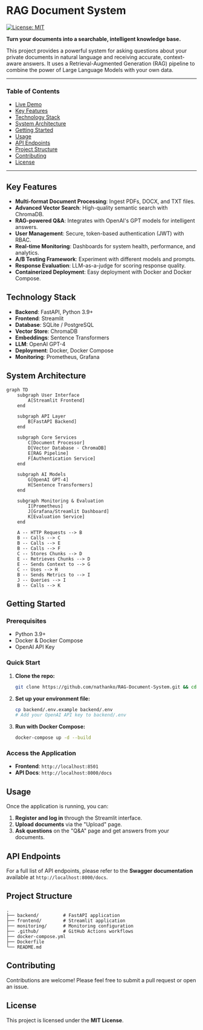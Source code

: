 # RAG Document System

[![License: MIT](https://img.shields.io/badge/License-MIT-yellow.svg)](https://opensource.org/licenses/MIT)

**Turn your documents into a searchable, intelligent knowledge base.**

This project provides a powerful system for asking questions about your private documents in natural language and receiving accurate, context-aware answers. It uses a Retrieval-Augmented Generation (RAG) pipeline to combine the power of Large Language Models with your own data.

---

### **Table of Contents**

- [Live Demo](#live-demo)
- [Key Features](#key-features)
- [Technology Stack](#technology-stack)
- [System Architecture](#system-architecture)
- [Getting Started](#getting-started)
- [Usage](#usage)
- [API Endpoints](#api-endpoints)
- [Project Structure](#project-structure)
- [Contributing](#contributing)
- [License](#license)

---

## Key Features

-   **Multi-format Document Processing**: Ingest PDFs, DOCX, and TXT files.
-   **Advanced Vector Search**: High-quality semantic search with ChromaDB.
-   **RAG-powered Q&A**: Integrates with OpenAI's GPT models for intelligent answers.
-   **User Management**: Secure, token-based authentication (JWT) with RBAC.
-   **Real-time Monitoring**: Dashboards for system health, performance, and analytics.
-   **A/B Testing Framework**: Experiment with different models and prompts.
-   **Response Evaluation**: LLM-as-a-judge for scoring response quality.
-   **Containerized Deployment**: Easy deployment with Docker and Docker Compose.

## Technology Stack

-   **Backend**: FastAPI, Python 3.9+
-   **Frontend**: Streamlit
-   **Database**: SQLite / PostgreSQL
-   **Vector Store**: ChromaDB
-   **Embeddings**: Sentence Transformers
-   **LLM**: OpenAI GPT-4
-   **Deployment**: Docker, Docker Compose
-   **Monitoring**: Prometheus, Grafana

## System Architecture

```mermaid
graph TD
    subgraph User Interface
        A[Streamlit Frontend]
    end

    subgraph API Layer
        B[FastAPI Backend]
    end

    subgraph Core Services
        C[Document Processor]
        D[Vector Database - ChromaDB]
        E[RAG Pipeline]
        F[Authentication Service]
    end

    subgraph AI Models
        G[OpenAI GPT-4]
        H[Sentence Transformers]
    end

    subgraph Monitoring & Evaluation
        I[Prometheus]
        J[Grafana/Streamlit Dashboard]
        K[Evaluation Service]
    end

    A -- HTTP Requests --> B
    B -- Calls --> C
    B -- Calls --> E
    B -- Calls --> F
    C -- Stores Chunks --> D
    E -- Retrieves Chunks --> D
    E -- Sends Context to --> G
    C -- Uses --> H
    B -- Sends Metrics to --> I
    J -- Queries --> I
    B -- Calls --> K
```

## Getting Started

### Prerequisites

-   Python 3.9+
-   Docker & Docker Compose
-   OpenAI API Key

### Quick Start

1.  **Clone the repo:**
    ```bash
    git clone https://github.com/nathanko/RAG-Document-System.git && cd RAG-Document-System
    ```
2.  **Set up your environment file:**
    ```bash
    cp backend/.env.example backend/.env
    # Add your OpenAI API key to backend/.env
    ```
3.  **Run with Docker Compose:**
    ```bash
    docker-compose up -d --build
    ```

### Access the Application

-   **Frontend**: `http://localhost:8501`
-   **API Docs**: `http://localhost:8000/docs`

## Usage

Once the application is running, you can:

1.  **Register and log in** through the Streamlit interface.
2.  **Upload documents** via the "Upload" page.
3.  **Ask questions** on the "Q&A" page and get answers from your documents.

## API Endpoints

For a full list of API endpoints, please refer to the **Swagger documentation** available at `http://localhost:8000/docs`.

## Project Structure

```
.
├── backend/         # FastAPI application
├── frontend/        # Streamlit application
├── monitoring/      # Monitoring configuration
├── .github/         # GitHub Actions workflows
├── docker-compose.yml
├── Dockerfile
└── README.md
```

## Contributing

Contributions are welcome! Please feel free to submit a pull request or open an issue.

## License

This project is licensed under the **MIT License**.
